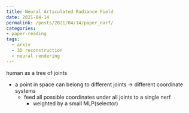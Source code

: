 ```yaml
---
title: Neural Articulated Radiance Field
date: 2021-04-14
permalink: /posts/2021/04/14/paper_narf/
categories:
- paper-reading
tags:
  - arxiv
  - 3D reconstruction
  - neural rendering
---
```


human as a tree of joints
- a point in space can belong to different joints -> different coordinate systems
  - feed all possible coordinates under all joints to a single nerf
    - weighted by a small MLP(selector)